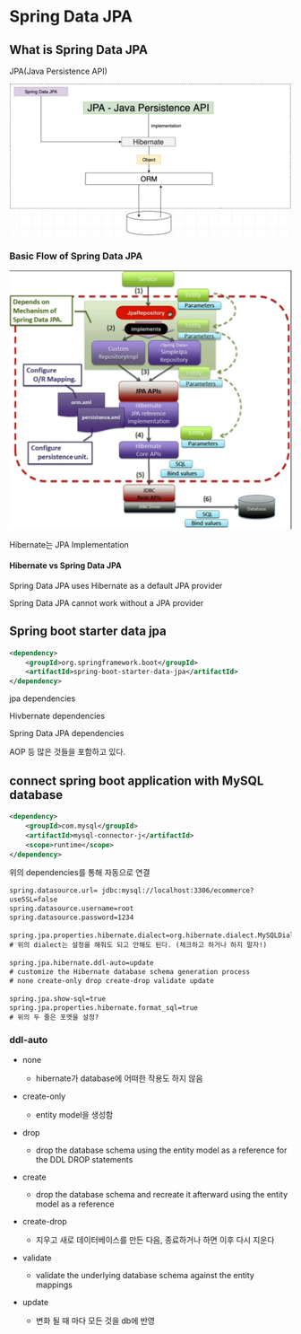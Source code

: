 # Spring Data JPA

## What is Spring Data JPA

JPA(Java Persistence API)

![image-20230107235255260](./assets/image-20230107235255260.png)

### Basic Flow of Spring Data JPA

![image-20230109000417239](./assets/image-20230109000417239.png)


 Hibernate는 JPA Implementation

#### Hibernate vs Spring Data JPA

Spring Data JPA uses Hibernate as a default JPA provider

Spring Data JPA cannot work without a JPA provider



## Spring boot starter data jpa

```xml
<dependency>
    <groupId>org.springframework.boot</groupId>
    <artifactId>spring-boot-starter-data-jpa</artifactId>
</dependency>
```

jpa dependencies

Hivbernate dependencies

Spring Data JPA dependencies

AOP 등 많은 것들을 포함하고 있다.



## connect spring boot application with MySQL database

```xml
<dependency>
    <groupId>com.mysql</groupId>
    <artifactId>mysql-connector-j</artifactId>
    <scope>runtime</scope>
</dependency>
```

위의 dependencies를 통해 자동으로 연결

```properties
spring.datasource.url= jdbc:mysql://localhost:3306/ecommerce?useSSL=false
spring.datasource.username=root
spring.datasource.password=1234

spring.jpa.properties.hibernate.dialect=org.hibernate.dialect.MySQLDialect
# 위의 dialect는 설정을 해줘도 되고 안해도 된다. (체크하고 하거나 하지 말자!)

spring.jpa.hibernate.ddl-auto=update
# customize the Hibernate database schema generation process
# none create-only drop create-drop validate update

spring.jpa.show-sql=true
spring.jpa.properties.hibernate.format_sql=true
# 위의 두 줄은 포멧을 설정?
```

### ddl-auto

- none
  - hibernate가 database에 어떠한 작용도 하지 않음
- create-only
  - entity model을 생성함
- drop
  - drop the database schema using the entity model as a reference for the DDL DROP statements
- create
  - drop the database schema and recreate it afterward using the entity model as a reference
- create-drop
  - 지우고 새로 데이터베이스를 만든 다음, 종료하거나 하면 이후 다시 지운다

- validate
  - validate the underlying database schema against the entity mappings
- update
  - 변화 될 때 마다 모든 것을 db에 반영





